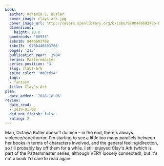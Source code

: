 ```yaml
---
book:
  author: Octavia E. Butler
  cover_image: clays-ark.jpg
  cover_image_url: http://covers.openlibrary.org/b/isbn/9780446603706-L.jpg
  dimensions:
    height: 18.0
  goodreads: '60933'
  isbn10: 0446603708
  isbn13: '9780446603706'
  pages: '213'
  publication_year: '1984'
  series: Patternmaster
  series_position: '3'
  slug: clays-ark
  spine_color: '#e0cd94'
  tags:
  - fantasy
  title: Clay's Ark
plan:
  date_added: '2018-10-06'
review:
  date_read:
  - 2019-01-08
  did_not_finish: false
  rating: 2
---
```


Man, Octavia Butler doesn't do nice – in the end, there's always violence/rape/horror. I'm starting to see a little too many parallels between her books in terms of characters involved, and the general feeling/direction, so I'll probably lay off them for a while. I still enjoyed Clay's Ark (which is part of the Patternmaster series, although VERY loosely connected), but it's not a book I'd care to read again.
